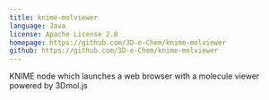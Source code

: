```yaml
---
title: knime-molviewer
language: Java
license: Apache License 2.0
homepage: https://github.com/3D-e-Chem/knime-molviewer
github: https://github.com/3D-e-Chem/knime-molviewer
---
```

KNIME node which launches a web browser with a molecule viewer powered by 3Dmol.js
